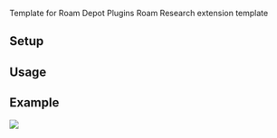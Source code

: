 Template for Roam Depot Plugins
Roam Research extension template

## Setup 

## Usage

## Example 
<img src="LINK_TO_IMAGE" max-width="400"></img>
